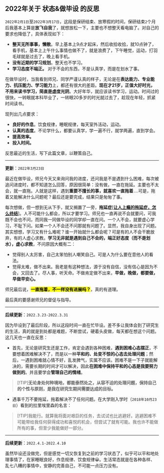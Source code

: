 ## 2022年关于 状态&做毕设 的反思
<!-- <style>
blockquote {
  border-left: 2px dashed #333 !important;
  background:  #e4f2fe 0% !important;  
}
</style> -->
`2022年2月1日`至`2022年3月17日`，这段是保研结束、放寒假的时间，保研结束`2`个月后我基本上算是**放飞自我**了，就想放松一下，主要也不想整天看电脑了。对自己的要求也降低了，具体表现如下：

- **整天无所事事，懒散**。早上基本上9点才起床，然后收拾收拾，就10点钟了，看手机，基本上上午什么事情也做不了，就是浪费了，下午睡觉，运动，打羽毛球就是过去了，晚上看手机。
- **没有近期的学习规划**。整天也不学习。
- **学习态度不端正。** 对于不会的东西，不是认真学，而是在划水了事。



在做毕设时，当我看到师兄、同学严谨认真的样子，无论是在**表达能力、专业能力、抗压能力、学习能力**上，都还有很大的差距。**现在才21岁，正值大好时光，不用来读书学习，简直是虚度光阴**。大好年华，就应该读书学习，运动。时间过的很快，一转眼就本科毕业了，一转眼20多岁的时光就过去了，趁现在年轻，抓紧时间读书。



现列出几点要求：

- **良好的作息**。饮食规律，睡眠规律，每天室外活动，运动。
- **认真的态度**。不论学什么，都要认真学，学一遍不行，就学两遍，直到学会。
- **提高效率。**
- **投入时间。**



反思最近的生活，写下此篇文章，以鞭策自己。

-----



**更新**：`2022年3月23日`

最近在做毕设，师兄今天又来询问我的进度，还问我是不是遇到什么困难，每次被追问进度时，都不知道怎么回答，原因很简单：没有做，一直在拖延。主要也不太会，就一直拖。人就是这样，遇到**重要不擅长的事，就喜欢一直拖着**....可是，拖着又能解决什么问题呢？最后还是要完成，结果只是匆匆了事。



每次想做，但一想到无从下手，就又搁置了一旁，**拖延症**[[**让人上瘾的拖延症，怎么终结**](https://zhuanlan.zhihu.com/p/168769629)]。人不可能什么都会，所以才要学习。师兄也一直再说不会就要问，可我既不会也不问，而同我一同做毕设的同学却一直在问。一个人不会，就要虚心学习，不耻下问。如果一个人不会还不问那就有问题了。显然，我自身出现了问题。其实想想，学习又有什么难呢？谁一开始就什么都会呢？可是有的人不会干脆放弃，有的人虚心求教。**学习无非就是遇到自己不会的，端正好态度（而不是划水），虚心求教**，不问原因大概有二：

- 觉得别人太厉害，自己太笨怕别人嘲笑自己。可是人为什么要在意他人的看法。
- 觉得太难，做不出来。我老是有这种想法，源于没有自信，没有信心是因为不会，又回去了。尽人事，听天命。不做肯定做不出来，**早做，晚做，都要做，早做早安心。**



师兄最后说，<mark>**一直拖着，不一样没有进展吗？**</mark>，真的有道理。



最后真的要感谢师兄的督促与指导。

-----



**后续更新**：`2022.3.23-2022.3.31`

因为毕设到了最后阶段，所以这段时间一直在忙毕设。差不多让我体会到了研究生的生活，真的就是到处都是难题，不断尝试，硬着头皮做，每天都在想这个问题。这几天也一直在反思：

- 首先，无论是研究生还是工作，肯定会遇到各种困难，**遇到困难心态摆正**，不要想着困难解决不了，而是以一种**平和的、处变不惊的心态去处理问题**；然后，一遇到困难就心情不好，乱发脾气，实属不应该。困难不是一下子就能解决的，需要长期的时间才可以解决，因此**在困难中保持平和的心态是我要努力做到的**。并且要学会**管理自己的情绪**。

> [!TIP]**无论身处何种境地，都能泰然处之，从容不迫的处理问题，保持自己的个性与原则，是我在研究生期间需要达成的目标。**

- 遇事千万不要拖延，拖着解决不了任何问题。在大学刚入学时（`2018年10月23日`）看到的拉里埃里森的名言：

>[!TIP]我能行。就算我将面对艰巨的任务，去试试也比逃避好。逃避困难不可能带给我任何获得成功和喜悦的机会，但尝试了就有可能。我也许不能做所有的事，但至少我能做好一部分。


---

**后续更新**：`2022.4.1-2022.4.10`

虽然毕设还没做完，但是感觉一切又恢复到之前的学习状态了，似乎可以平和地处理事情了，在家睡眠良好，作息规律、饮食规律😀。生活常态就是在各种各样、乱七八糟的事情中，安静的完善自己，不可能一点压力没有。

                             
  


